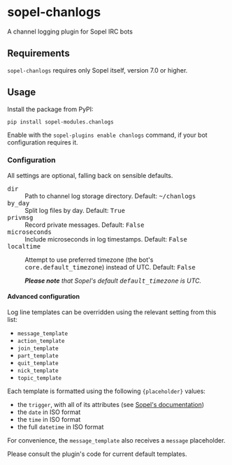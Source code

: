# sopel-chanlogs
A channel logging plugin for Sopel IRC bots

## Requirements

`sopel-chanlogs` requires only Sopel itself, version 7.0 or higher.

## Usage

Install the package from PyPI:

    pip install sopel-modules.chanlogs

Enable with the `sopel-plugins enable chanlogs` command, if your bot
configuration requires it.

### Configuration

All settings are optional, falling back on sensible defaults.

<dl>
  <dt>
    <tt>dir</tt>
  </dt>
  <dd>
    Path to channel log storage directory. Default: <tt>~/chanlogs</tt>
  </dd>
  <dt>
    <tt>by_day</tt>
  </dt>
  <dd>
    Split log files by day. Default: <tt>True</tt>
  </dd>
  <dt>
    <tt>privmsg</tt>
  </dt>
  <dd>
    Record private messages. Default: <tt>False</tt>
  </dd>
  <dt>
    <tt>microseconds</tt>
  </dt>
  <dd>
    Include microseconds in log timestamps. Default: <tt>False</tt>
  </dd>
  <dt>
    <tt>localtime</tt>
  </dt>
  <dd>
    <p>
      Attempt to use preferred timezone (the bot's
      <tt>core.default_timezone</tt>) instead of UTC. Default: <tt>False</tt>
    </p>
    <p>
      <em>
        <strong>Please note</strong> that Sopel's default
        <tt>default_timezone</tt> is UTC.
      </em>
    </p>
  </dd>
</dl>

#### Advanced configuration

Log line templates can be overridden using the relevant setting from this list:

- `message_template`
- `action_template`
- `join_template`
- `part_template`
- `quit_template`
- `nick_template`
- `topic_template`

Each template is formatted using the following `{placeholder}` values:

- the `trigger`, with all of its attributes (see [Sopel's
  documentation](https://sopel.chat/docs/trigger.html))
- the `date` in ISO format
- the `time` in ISO format
- the full `datetime` in ISO format

For convenience, the `message_template` also receives a `message` placeholder.

Please consult the plugin's code for current default templates.
